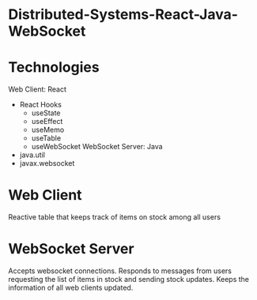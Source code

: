 # Distributed-Systems-React-Java-WebSocket

# Technologies
Web Client: React
* React Hooks
    * useState
    * useEffect
    * useMemo
    * useTable
    * useWebSocket
WebSocket Server: Java
* java.util
* javax.websocket

# Web Client
Reactive table that keeps track of items on stock among all users

# WebSocket Server
Accepts websocket connections. Responds to messages from users requesting the list of items in stock and sending stock updates. Keeps the information of all web clients updated.
